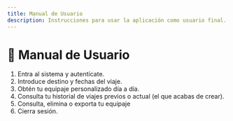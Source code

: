 ```yaml
---
title: Manual de Usuario
description: Instrucciones para usar la aplicación como usuario final.
---
```


# 👤 Manual de Usuario

1. Entra al sistema y autentícate.
2. Introduce destino y fechas del viaje.
3. Obtén tu equipaje personalizado día a día.
4. Consulta tu historial de viajes previos o actual (el que acabas de crear).
5. Consulta, elimina o exporta tu equipaje
6. Cierra sesión.
